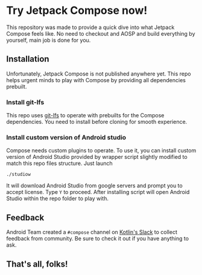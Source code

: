 # Try Jetpack Compose now!

This repository was made to provide a quick dive into what Jetpack Compose feels like. No need to checkout and AOSP and build everything by yourself, main job is done for you.

## Installation

Unfortunately, Jetpack Compose is not published anywhere yet. This repo helps urgent minds to play with Compose by providing all dependencies prebuilt.

### Install git-lfs 

This repo uses [git-lfs](https://git-lfs.github.com) to  operate with prebuilts for the Compose dependencies. You need to install before cloning for smooth experience.

### Install custom version of Android studio

Compose needs custom plugins to operate. To use it, you can install custom version of Android Studio provided by wrapper script slightly modified to match this repo files structure. Just launch

```
./studiow
```

It will download Android Studio from google servers and prompt you to accept license. Type `Y` to proceed. After installing script will open Android Studio within the repo folder to play with.

## Feedback

Android Team created a `#compose` channel on [Kotlin's Slack](https://kotlinlang.slack.com/) to collect feedback from community. Be sure to check it out if you have anything to ask.

## That's all, folks!
